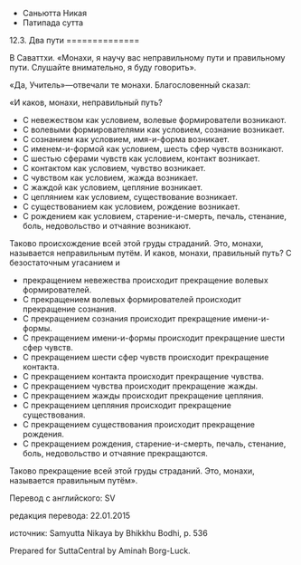 









* Саньютта Никая
* Патипада сутта


12\.3\. Два пути
\=\=\=\=\=\=\=\=\=\=\=\=\=\=



В Саваттхи\. «Монахи, я научу вас неправильному пути и правильному пути\. Слушайте внимательно, я буду говорить»\.


«Да, Учитель»—отвечали те монахи\. Благословенный сказал:


«И каков, монахи, неправильный путь?


* С невежеством как условием, волевые формирователи возникают\.
* С волевыми формирователями как условием, сознание возникает\.
* С сознанием как условием, имя\-и\-форма возникает\.
* С именем\-и\-формой как условием, шесть сфер чувств возникают\.
* С шестью сферами чувств как условием, контакт возникает\.
* С контактом как условием, чувство возникает\.
* С чувством как условием, жажда возникает\.
* С жаждой как условием, цепляние возникает\.
* С цеплянием как условием, существование возникает\.
* С существованием как условием, рождение возникает\.
* С рождением как условием, старение\-и\-смерть, печаль, стенание, боль, недовольство и отчаяние возникают\.


Таково происхождение всей этой груды страданий\. Это, монахи, называется неправильным путём\. И каков, монахи, правильный путь? С безостаточным угасанием и


* прекращением невежества происходит прекращение волевых формирователей\.
* С прекращением волевых формирователей происходит прекращение сознания\.
* С прекращением сознания происходит прекращение имени\-и\-формы\.
* С прекращением имени\-и\-формы происходит прекращение шести сфер чувств\.
* С прекращением шести сфер чувств происходит прекращение контакта\.
* С прекращением контакта происходит прекращение чувства\.
* С прекращением чувства происходит прекращение жажды\.
* С прекращением жажды происходит прекращение цепляния\.
* С прекращением цепляния происходит прекращение существования\.
* С прекращением существования происходит прекращение рождения\.
* С прекращением рождения, старение\-и\-смерть, печаль, стенание, боль, недовольство и отчаяние прекращаются\.


Таково прекращение всей этой груды страданий\. Это, монахи, называется правильным путём»\.



Перевод с английского: SV


редакция перевода: 22\.01\.2015


источник: Samyutta Nikaya by Bhikkhu Bodhi, p\. 536


Prepared for SuttaCentral by Aminah Borg\-Luck\.






